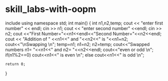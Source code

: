 # skill_labs-with-oopm
include<iostream>
using namespace std;
int main()
{
	int n1,n2,temp;
	cout << "enter first number" << endl;
	cin >> n1;
	cout << "enter second number" <<endl;
	cin >> n2;
	cout <<"First Number="<<n1<<endl<<"Second Number="<<n2<<endl;
	cout << "Addition of " <<n1<<" and "<<n2<<" is "<<n1+n2;
	cout<<"\nSwapping \n";
	temp=n1;
	n1=n2;
	n2=temp;
	cout<<"Swapped numbers n1= "<<n1<<" and n2= "<<n2<<endl;
	cout<<"even or odd \n";
	if(n1%2==0)
		cout<<n1<<" is even \n";
	else
		cout<<n1<<" is odd \n";
	
	return 0;
}

